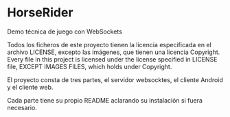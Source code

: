 # HorseRider
Demo técnica de juego con WebSockets

Todos los ficheros de este proyecto tienen la licencia especificada en el archivo LICENSE, excepto las imágenes, que tienen una licencia Copyright.
Every file in this project is licensed under the license specified in LICENSE file, EXCEPT IMAGES FILES, which holds under Copyright.

El proyecto consta de tres partes, el servidor websocktes, el cliente Android y el cliente web.

Cada parte tiene su propio README aclarando su instalación si fuera necesario.
